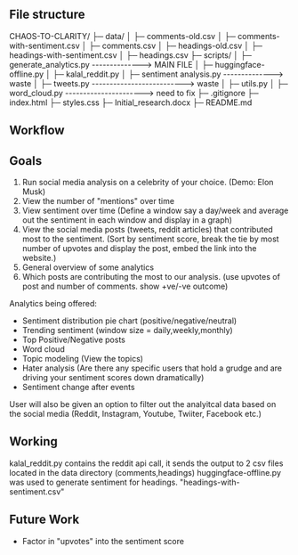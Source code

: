 ## File structure
CHAOS-TO-CLARITY/ 
├─ data/ 
│  ├─ comments-old.csv 
│  ├─ comments-with-sentiment.csv 
│  ├─ comments.csv 
│  ├─ headings-old.csv 
│  ├─ headings-with-sentiment.csv 
│  ├─ headings.csv 
├─ scripts/ 
│  ├─ generate_analytics.py --------------> MAIN FILE 
│  ├─ huggingface-offline.py 
│  ├─ kalal_reddit.py 
│  ├─ sentiment analysis.py --------------> waste 
│  ├─ tweets.py --------------------------> waste 
│  ├─ utils.py 
│  ├─ word_cloud.py ----------------------> need to fix 
├─ .gitignore 
├─ index.html 
├─ styles.css 
├─ Initial_research.docx 
├─ README.md 


## Workflow

## Goals
1. Run social media analysis on a celebrity of your choice. (Demo: Elon Musk)
2. View the number of "mentions" over time
3. View sentiment over time (Define a window say a day/week and average out the sentiment in each window and display in a graph)
4. View the social media posts (tweets, reddit articles) that contributed most to the sentiment. (Sort by sentiment score, break the tie by most number of upvotes and display the post, embed the link into the website.)
5. General overview of some analytics
6. Which posts are contributing the most to our analysis. (use upvotes of post and number of comments. show +ve/-ve outcome)

Analytics being offered:
* Sentiment distribution pie chart (positive/negative/neutral)
* Trending sentiment (window size = daily,weekly,monthly)
* Top Positive/Negative posts
* Word cloud
* Topic modeling (View the topics)
* Hater analysis (Are there any specific users that hold a grudge and are driving your sentiment scores down dramatically)
* Sentiment change after events 

User will also be given an option to filter out the analyitcal data based on the social media (Reddit, Instagram, Youtube, Twiiter, Facebook etc.)

## Working
kalal_reddit.py contains the reddit api call, it sends the output to 2 csv files located in the data directory (comments,headings) 
huggingface-offline.py was used to generate sentiment for headings. "headings-with-sentiment.csv"


## Future Work
* Factor in "upvotes" into the sentiment score